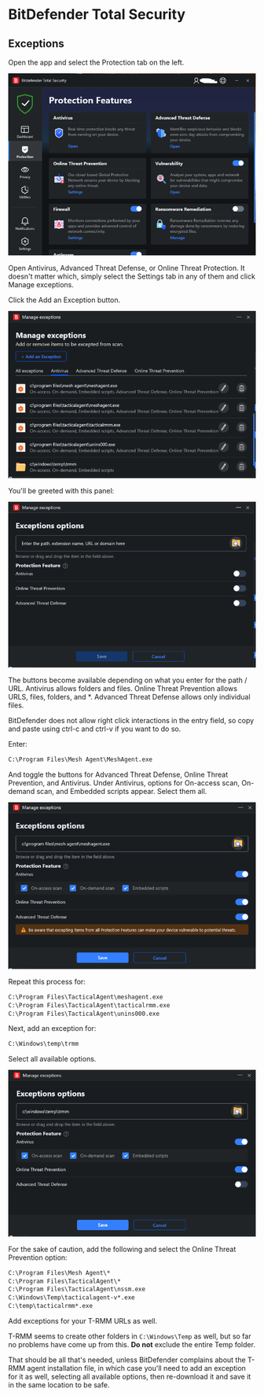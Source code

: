 # BitDefender Total Security

## Exceptions

Open the app and select the Protection tab on the left.

![Settings](images/3rdparty_bdts_1.png)

Open Antivirus, Advanced Threat Defense, or Online Threat Protection. It doesn't matter which, simply select the Settings tab in any of them and click Manage exceptions.

Click the Add an Exception button.

![Settings](images/3rdparty_bdts_2.png)

You'll be greeted with this panel:

![Settings](images/3rdparty_bdts_3.png)

The buttons become available depending on what you enter for the path / URL. Antivirus allows folders and files. Online Threat Prevention allows URLS, files, folders, and *. Advanced Threat Defense allows only individual files.

BitDefender does not allow right click interactions in the entry field, so copy and paste using ctrl-c and ctrl-v if you want to do so.

Enter:

```cmd
C:\Program Files\Mesh Agent\MeshAgent.exe
```

And toggle the buttons for Advanced Threat Defense, Online Threat Prevention, and Antivirus. Under Antivirus, options for On-access scan, On-demand scan, and Embedded scripts appear. Select them all.

![Settings](images/3rdparty_bdts_4.png)

Repeat this process for:

```cmd
C:\Program Files\TacticalAgent\meshagent.exe
C:\Program Files\TacticalAgent\tacticalrmm.exe
C:\Program Files\TacticalAgent\unins000.exe
```

Next, add an exception for:

```cmd
C:\Windows\temp\trmm
```

Select all available options.

![Settings](images/3rdparty_bdts_5.png)

For the sake of caution, add the following and select the Online Threat Prevention option:

```cmd
C:\Program Files\Mesh Agent\*
C:\Program Files\TacticalAgent\*
C:\Program Files\TacticalAgent\nssm.exe
C:\Windows\Temp\tacticalagent-v*.exe
C:\temp\tacticalrmm*.exe
```

Add exceptions for your T-RMM URLs as well.

T-RMM seems to create other folders in `C:\Windows\Temp` as well, but so far no problems have come up from this. **Do not** exclude the entire Temp folder.

That should be all that's needed, unless BitDefender complains about the T-RMM agent installation file, in which case you'll need to add an exception for it as well, selecting all available options, then re-download it and save it in the same location to be safe.
